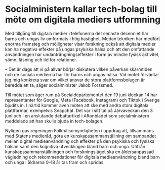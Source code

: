 # Socialministern kallar tech-bolag till möte om digitala mediers utformning

Med tillgång till digitala medier i telefonerna det senaste decenniet har barns och ungas liv omformats i hög hastighet. Medan tekniken har medfört enorma framsteg och möjligheter visar forskning också att digitala medier kan ha negativa effekter på ungas psykiska hälsa och att den omfattande användningen har undanträngningseffekter i form av mindre fysisk aktivitet, sömn, läsning och tid för relationer.

– Det är dags att vi på allvar börjar diskutera vilken påverkan skärmtiden och de sociala medierna har för barns och ungas hälsa. Vid mötet förväntar jag mig konkreta svar om vilket ansvar de stora plattformsbolagen är beredda att ta, säger socialminister Jakob Forssmed.

Till mötet som äger rum på Socialdepartementet den 19 juni klockan 14 har representanter för Google, Meta (Facebook, Instagram) och Tiktok i Sverige bjudits in. I närtid kommer även möten att ske med andra stora digitala plattformar, exempelvis Snapchat. Det var i sitt tal på Järvaveckan den 3 juni och i en anslutande debattartikel i Aftonbladet som socialministern meddelade att han skulle bjuda in tech-bolagen.

Nyligen gav regeringen Folkhälsomyndigheten i uppdrag att, tillsammans med Statens medieråd, göra en kunskapssammanställning om sambandet mellan digital medieanvändning och effekter på den psykiska och fysiska hälsan samt den kognitiva utvecklingen bland barn och unga. Utifrån kunskapssammanställningen och forskningsläget ska en åldersanpassad vägledning och rekommendationer för digitala medieanvändning bland barn och unga i åldrarna 0–18 år tas fram och spridas.
